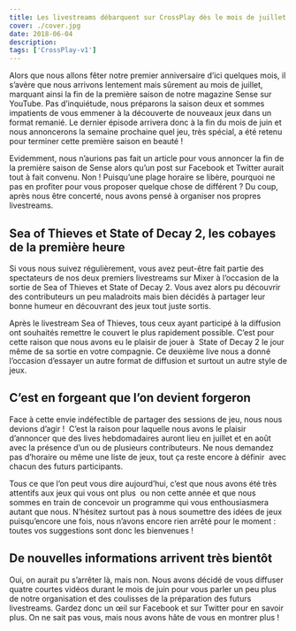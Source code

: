 ```yaml
---
title: Les livestreams débarquent sur CrossPlay dès le mois de juillet !
cover: ./cover.jpg
date: 2018-06-04
description: 
tags: ['CrossPlay-v1']
---
```

Alors que nous allons fêter notre premier anniversaire d’ici quelques mois, il s’avère que nous arrivons lentement mais sûrement au mois de juillet, marquant ainsi la fin de la première saison de notre magazine Sense sur YouTube. Pas d’inquiétude, nous préparons la saison deux et sommes impatients de vous emmener à la découverte de nouveaux jeux dans un format remanié. Le dernier épisode arrivera donc à la fin du mois de juin et nous annoncerons la semaine prochaine quel jeu, très spécial, a été retenu pour terminer cette première saison en beauté !

Evidemment, nous n’aurions pas fait un article pour vous annoncer la fin de la première saison de Sense alors qu’un post sur Facebook et Twitter aurait tout à fait convenu. Non ! Puisqu’une plage horaire se libère, pourquoi ne pas en profiter pour vous proposer quelque chose de différent ? Du coup, après nous être concerté, nous avons pensé à organiser nos propres livestreams.

## Sea of Thieves et State of Decay 2, les cobayes de la première heure
Si vous nous suivez régulièrement, vous avez peut-être fait partie des spectateurs de nos deux premiers livestreams sur Mixer à l’occasion de la sortie de Sea of Thieves et State of Decay 2. Vous avez alors pu découvrir des contributeurs un peu maladroits mais bien décidés à partager leur bonne humeur en découvrant des jeux tout juste sortis.

Après le livestream Sea of Thieves, tous ceux ayant participé à la diffusion ont souhaités remettre le couvert le plus rapidement possible. C’est pour cette raison que nous avons eu le plaisir de jouer à  State of Decay 2 le jour même de sa sortie en votre compagnie. Ce deuxième live nous a donné l’occasion d’essayer un autre format de diffusion et surtout un autre style de jeux.

## C’est en forgeant que l’on devient forgeron
Face à cette envie indéfectible de partager des sessions de jeu, nous nous devions d’agir !  C’est la raison pour laquelle nous avons le plaisir d’annoncer que des lives hebdomadaires auront lieu en juillet et en août avec la présence d’un ou de plusieurs contributeurs. Ne nous demandez pas d’horaire ou même une liste de jeux, tout ça reste encore à définir  avec chacun des futurs participants.

Tous ce que l’on peut vous dire aujourd’hui, c’est que nous avons été très attentifs aux jeux qui vous ont plus  ou non cette année et que nous sommes en train de concevoir un programme qui vous enthousiasmera autant que nous. N’hésitez surtout pas à nous soumettre des idées de jeux puisqu’encore une fois, nous n’avons encore rien arrêté pour le moment : toutes vos suggestions sont donc les bienvenues !

## De nouvelles informations arrivent très bientôt
Oui, on aurait pu s’arrêter là, mais non. Nous avons décidé de vous diffuser quatre courtes vidéos durant le mois de juin pour vous parler un peu plus de notre organisation et des coulisses de la préparation des futurs livestreams. Gardez donc un œil sur Facebook et sur Twitter pour en savoir plus. On ne sait pas vous, mais nous avons hâte de vous en montrer plus !

